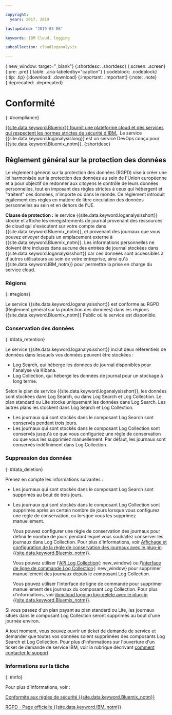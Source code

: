 ```yaml
---

copyright:
  years: 2017, 2019

lastupdated: "2019-03-06"

keywords: IBM Cloud, logging

subcollection: cloudloganalysis

---
```


{:new_window: target="_blank"}
{:shortdesc: .shortdesc}
{:screen: .screen}
{:pre: .pre}
{:table: .aria-labeledby="caption"}
{:codeblock: .codeblock}
{:tip: .tip}
{:download: .download}
{:important: .important}
{:note: .note}
{:deprecated: .deprecated}


# Conformité
{: #compliance}

[{{site.data.keyword.Bluemix}} fournit une plateforme cloud et des services qui respectent les normes strictes de sécurité d'IBM.](/docs/security/compliance.html#compliance). Le service {{site.data.keyword.loganalysislong}} est un service DevOps conçu pour {{site.data.keyword.Bluemix_notm}}. 
{:shortdesc}


## Règlement général sur la protection des données

Le règlement général sur la protection des données (RGPD) vise à créer une loi harmonisée sur la protection des données au sein de l'Union européenne et a pour objectif de redonner aux citoyens le contrôle de leurs données personnelles, tout en imposant des règles strictes à ceux qui hébergent et "traitent" ces données, n'importe où dans le monde. Ce règlement introduit également des règles en matière de libre circulation des données personnelles au sein et en dehors de l'UE. 

**Clause de protection :** le service {{site.data.keyword.loganalysisshort}} stocke et affiche les enregistrements de journal provenant des ressources de cloud qui s'exécutent sur votre compte dans {{site.data.keyword.Bluemix_notm}}, et provenant des journaux que vous pouvez envoyer depuis un emplacement externe à {{site.data.keyword.Bluemix_notm}}. Les informations personnelles ne doivent être incluses dans aucune des entrées de journal stockées dans {{site.data.keyword.loganalysisshort}} car ces données sont accessibles à d'autres utilisateurs au sein de votre entreprise, ainsi qu'à {{site.data.keyword.IBM_notm}} pour permettre la prise en charge du service cloud.

### Régions
{: #regions}

Le service {{site.data.keyword.loganalysisshort}} est conforme au RGPD (Règlement général sur la protection des données) dans les régions {{site.data.keyword.Bluemix_notm}} Public où le service est disponible.


### Conservation des données
{: #data_retention}

Le service {{site.data.keyword.loganalysisshort}} inclut deux référentiels de données dans lesquels vos données peuvent être stockées : 

* Log Search, qui héberge les données de journal disponibles pour l'analyse via Kibana.
* Log Collection, qui héberge les données de journal pour un stockage à long terme.

Selon le plan de service {{site.data.keyword.loganalysisshort}}, les données sont stockées dans Log Search, ou dans Log Search et Log Collection. Le plan standard ou Lite stocke uniquement les données dans Log Search. Les autres plans les stockent dans Log Search et Log Collection.

* Les journaux qui sont stockés dans le composant Log Search sont conservés pendant trois jours.
* Les journaux qui sont stockés dans le composant Log Collection sont conservés jusqu'à ce que vous configuriez une règle de conservation ou que vous les supprimiez manuellement. Par défaut, les journaux sont conservés indéfiniment dans Log Collection.



### Suppression des données
{: #data_deletion}

Prenez en compte les informations suivantes :

* Les journaux qui sont stockés dans le composant Log Search sont supprimés au bout de trois jours.

* Les journaux qui sont stockés dans le composant Log Collection sont supprimés après un certain nombre de jours lorsque vous configurez une règle de conservation, ou lorsque vous les supprimez manuellement. 

    Vous pouvez configurer une règle de conservation des journaux pour définir le nombre de jours pendant lequel vous souhaitez conserver les journaux dans Log Collection. Pour plus d'informations, voir [Affichage et configuration de la règle de conservation des journaux avec le plug-in {{site.data.keyword.Bluemix_notm}}](/docs/services/CloudLogAnalysis/how-to/manage-logs?topic=cloudloganalysis-configuring_retention_policy#configuring_retention_policy).

    Vous pouvez utiliser l'[API Log Collection](https://console.bluemix.net/apidocs/948-ibm-cloud-log-collection-api?&language=node&env_id=ibm%3Ayp%3Aus-south#introduction){: new_window} ou l'[interface de ligne de commande Log Collection](/docs/services/CloudLogAnalysis/reference?topic=cloudloganalysis-log_analysis_cli#log_analysis_cli){: new_window} pour supprimer manuellement des journaux depuis le composant Log Collection. 

    Vous pouvez utiliser l'interface de ligne de commande pour supprimer manuellement des journaux du composant Log Collection. Pour plus d'informations, voir [ibmcloud logging log-delete avec le plug-in {{site.data.keyword.Bluemix_notm}}](/docs/services/CloudLogAnalysis/how-to/manage-logs?topic=cloudloganalysis-deleting_logs#deleting_logs).


Si vous passez d'un plan payant au plan standard ou Lite, les journaux situés dans le composant Log Collection seront supprimés au bout d'une journée environ.

A tout moment, vous pouvez ouvrir un ticket de demande de service et demander que toutes vos données soient supprimées des composants Log Search et Log Collection. Pour plus d'informations sur l'ouverture d'un ticket de demande de service IBM, voir la rubrique décrivant [comment contacter le support](/docs/get-support?topic=get-support-getting-customer-support#getting-customer-support).



### Informations sur la tâche
{: #info}

Pour plus d'informations, voir :

[Conformité aux règles de sécurité {{site.data.keyword.Bluemix_notm}}](/docs/security/compliance.html#compliance)

[RGPD - Page officielle {{site.data.keyword.IBM_notm}}](https://www.ibm.com/data-responsibility/gdpr/)



